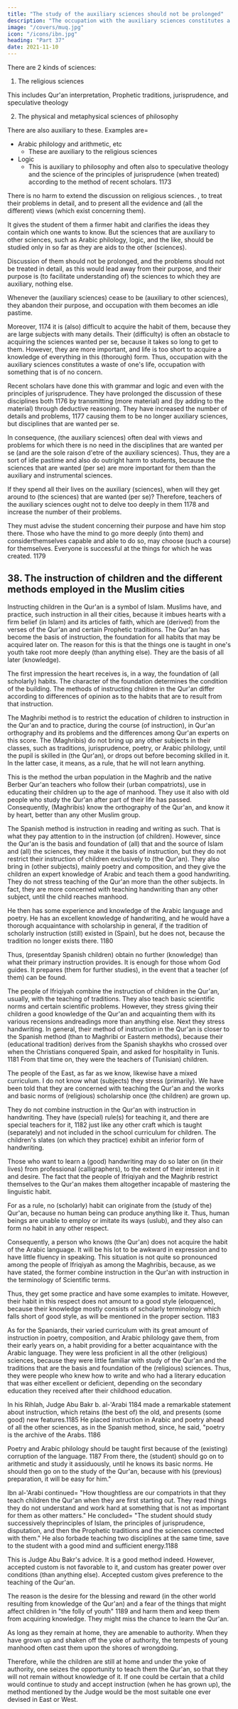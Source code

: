 ```yaml
---
title: "The study of the auxiliary sciences should not be prolonged"
description: "The occupation with the auxiliary sciences constitutes a waste of one's life, occupation with something that is of no concern"
image: "/covers/muq.jpg"
icon: "/icons/ibn.jpg"
heading: "Part 37"
date: 2021-11-10
---
```



<!-- ## 37. The study of the auxiliary sciences should not be prolonged, and their problems should not be treated in detail.1171 -->

There are 2 kinds of sciences:

1. The religious sciences

This includes Qur'an interpretation, Prophetic traditions, jurisprudence, and speculative theology

2. The physical and metaphysical sciences of philosophy

There are also auxiliary to these. Examples are= 
- Arabic philology and arithmetic, etc
  - These are auxiliary to the religious sciences
- Logic
  - This is auxiliary to philosophy and often also to speculative theology and the science of the principles of jurisprudence (when treated) according to the method of recent scholars. 1173

There is no harm to extend the discussion on religious sciences. , to treat their problems in detail, and to present all the evidence and (all the different) views (which exist concerning them). 

It gives the student of them a firmer habit and clarifies the ideas they contain which one wants to know. But the sciences that are auxiliary to other sciences, such as Arabic philology, logic, and the like, should be studied only in so far as they are aids to the other (sciences).

Discussion of them should not be prolonged, and the problems should not be treated in detail, as this would lead away from their purpose, and their purpose is (to facilitate understanding of) the sciences to which they are auxiliary, nothing else. 

Whenever the (auxiliary sciences) cease to be (auxiliary to other sciences), they abandon their purpose, and occupation with them becomes an idle pastime.

Moreover, 1174 it is (also) difficult to acquire the habit of them, because they are large subjects with many details. Their (difficulty) is often an obstacle to acquiring the sciences wanted per se, because it takes so long to get to them. However, they are more important, and life is too short to acquire a knowledge of everything in this (thorough) form. Thus, occupation with the auxiliary sciences constitutes a waste of one's life, occupation with something that is of no concern.

Recent scholars have done this with grammar and logic and even with the principles of jurisprudence. They have prolonged the discussion of these disciplines both 1176 by transmitting (more material) and (by adding to the material) through deductive reasoning. They have increased the number of details and problems, 1177 causing them to be no longer auxiliary sciences, but disciplines that are wanted per se. 

In consequence, (the auxiliary sciences) often deal with views and problems for which there is no need in the disciplines that are wanted per se (and are the sole raison d'etre of the auxiliary sciences). Thus, they are a sort of idle pastime and also do outright harm to students, because the sciences that are wanted (per se) are more important for them than the auxiliary and instrumental sciences. 

If they spend all their lives on the auxiliary (sciences), when will they get around to (the sciences) that are wanted (per se)? Therefore, teachers of the auxiliary sciences ought not to delve too deeply in them 1178 and increase the number of their problems. 

They must advise the student concerning their purpose and have him stop there. Those who have the mind to go more deeply (into them) and considerthemselves capable and able to do so, may choose (such a course) for themselves. Everyone is successful at the things for which he was created. 1179


## 38. The instruction of children and the different methods employed in the Muslim cities

Instructing children in the Qur'an is a symbol of Islam. Muslims have, and practice, such instruction in all their cities, because it
imbues hearts with a firm belief (in Islam) and its articles of faith, which are (derived) from the verses of the Qur'an and certain Prophetic traditions. The Qur'an has become the basis of instruction, the foundation for all habits that may be acquired later on. The reason for this is that the things one is taught in one's youth take root more deeply (than anything else). They are the basis of all later (knowledge). 

The first impression the heart receives is, in a way, the foundation of (all scholarly) habits. The character of the foundation determines the condition of the building. The methods of instructing children in the Qur'an differ according to differences of opinion as to the habits that are to result from that instruction.

The Maghribi method is to restrict the education of children to instruction in the Qur'an and to practice, during the course (of instruction), in Qur'an orthography and its problems and the differences among Qur'an experts on this score. The (Maghribis) do not bring up any other subjects in their classes, such as traditions, jurisprudence, poetry, or Arabic philology, until the pupil is skilled in (the Qur'an), or drops out before becoming skilled in it. In the latter case, it means, as a rule, that he will not learn anything. 

This is the method the urban population in the Maghrib and the native Berber Qur'an teachers who follow their (urban compatriots), use in
educating their children up to the age of manhood. They use it also with old people who study the Qur'an after part of their life has passed. Consequently, (Maghribis) know the orthography of the Qur'an, and know it by heart, better than any other Muslim group.

The Spanish method is instruction in reading and writing as such. That is what they pay attention to in the instruction (of children). However, since the Qur'an is the basis and foundation of (all) that and the source of Islam and (all) the sciences, they make it the basis of instruction, but they do not restrict their instruction of children exclusively to (the Qur'an). They also bring in (other subjects), mainly poetry and composition, and they give the children an expert knowledge of Arabic and teach them a good handwriting. They do not stress teaching of the Qur'an more than the other subjects. In fact, they are more concerned with teaching handwriting than any other subject, until the child reaches manhood.

He then has some experience and knowledge of the Arabic language and poetry. He has an excellent knowledge of handwriting, and he would have a thorough acquaintance with scholarship in general, if the tradition of scholarly instruction (still) existed in (Spain), but he does not, because the tradition no longer exists there. 1180 

Thus, (presentday Spanish children) obtain no further (knowledge) than what their primary instruction provides. It is enough for those whom God guides. It prepares (them for further studies), in the event that a teacher (of them) can be found.

The people of Ifriqiyah combine the instruction of children in the Qur'an, usually, with the teaching of traditions. They also teach basic scientific norms and certain scientific problems. However, they stress giving their children a good knowledge of the Qur'an and acquainting them with its various recensions andreadings more than anything else. Next they stress handwriting. In general, their method of instruction in the Qur'an is closer to the Spanish method (than to Maghribi or Eastern methods), because their (educational tradition) derives from the Spanish shaykhs who crossed over when the Christians conquered Spain, and asked for hospitality in Tunis. 1181 From that time on, they were the teachers of (Tunisian) children.

The people of the East, as far as we know, likewise have a mixed curriculum. I do not know what (subjects) they stress (primarily). We have been told that they are concerned with teaching the Qur'an and the works and basic norms of (religious) scholarship once (the children) are grown up. 

They do not combine instruction in the Qur'an with instruction in handwriting. They have (special) rule(s) for teaching it, and there are special teachers for it, 1182 just like any other craft which is taught (separately) and not included in the school curriculum for children. The children's slates (on which they practice) exhibit an inferior form of handwriting. 

Those who want to learn a (good) handwriting may do so later on (in their lives) from professional (calligraphers), to the extent of their interest in it and desire. The fact that the people of Ifriqiyah and the Maghrib restrict themselves to the Qur'an makes them altogether incapable of mastering the linguistic habit. 

For as a rule, no (scholarly) habit can originate from the (study of the) Qur'an, because no human being can produce anything like it. Thus, human beings are unable to employ or imitate its ways (uslub), and they also can form no habit in any other respect.

Consequently, a person who knows (the Qur'an) does not acquire the habit of the Arabic language. It will be his lot to be awkward in expression and to have little fluency in speaking. This situation is not quite so pronounced among the people of Ifriqiyah as among the Maghribis, because, as we have stated, the former combine instruction in the Qur'an with instruction in the terminology of Scientific terms.

Thus, they get some practice and have some examples to imitate. However, their habit in this respect does not amount to a good style (eloquence), because their knowledge mostly consists of scholarly terminology which falls short of good style, as will be mentioned in the proper section. 1183

As for the Spaniards, their varied curriculum with its great amount of instruction in poetry, composition, and Arabic philology gave them, from their early years on, a habit providing for a better acquaintance with the Arabic language. They were less proficient in all the other (religious) sciences, because they were little familiar with study of the Qur'an and the traditions that are the basis and foundation of the (religious) sciences. Thus, they were people who knew how to write and who had a literary education that was either excellent or deficient, depending on the secondary education they received after their childhood education.

In his Rihlah, Judge Abu Bakr b. al-'Arabi 1184 made a remarkable statement about instruction, which retains (the best of) the old, and presents (some good) new features.1185 He placed instruction in Arabic and poetry ahead of all the other sciences, as in the Spanish method, since, he said, "poetry is the archive of the Arabs. 1186 

Poetry and Arabic philology should be taught first because of the (existing) corruption of the language. 1187 From there, the (student) should go on to arithmetic and study it assiduously, until he knows its basic norms. He should then go on to the study of the Qur'an, because with his (previous) preparation, it will be easy for him." 

Ibn al-'Arabi continued= "How thoughtless are our compatriots in that they teach children the Qur'an when they are first starting out. They read things they do not understand and work hard at something that is not as important for them as other matters." He concluded= "The student should study successively theprinciples of Islam, the principles of jurisprudence, disputation, and then the Prophetic traditions and the sciences connected with them." He also forbade teaching two disciplines at the same time, save to the student with a good mind and sufficient energy.1188

This is Judge Abu Bakr's advice. It is a good method indeed. However, accepted custom is not favorable to it, and custom has greater power over conditions (than anything else). Accepted custom gives preference to the teaching of the Qur'an. 

The reason is the desire for the blessing and reward (in the other world resulting from knowledge of the Qur'an) and a fear of the things that might affect children in "the folly of youth" 1189 and harm them and keep them from acquiring knowledge. They might miss the chance to learn the Qur'an. 

As long as they remain at home, they are amenable to authority. When they have grown up and shaken off the yoke of authority, the tempests of young manhood often cast them upon the shores of wrongdoing. 

Therefore, while the children are still at home and under the yoke of authority, one seizes the opportunity to teach them the Qur'an, so that they
will not remain without knowledge of it. If one could be certain that a child would continue to study and accept instruction (when he has grown up), the method mentioned by the Judge would be the most suitable one ever devised in East or West.


